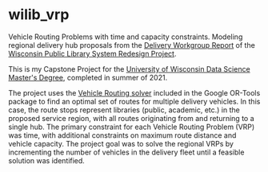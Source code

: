 # wilib_vrp
Vehicle Routing Problems with time and capacity constraints. Modeling regional delivery hub proposals from the [Delivery Workgroup Report](https://dpi.wi.gov/sites/default/files/imce/coland/pdf/PLSR_-_Delivery_Workgroup_Report.pdf) of the [Wisconsin Public Library System Redesign Project](https://dpi.wi.gov/coland/plsr-update).

This is my Capstone Project for the [University of Wisconsin Data Science Master's Degree](https://datasciencedegree.wisconsin.edu/), completed in summer of 2021.

The project uses the [Vehicle Routing solver](https://developers.google.com/optimization/routing) included in the Google OR-Tools package to find an optimal set of routes for multiple delivery vehicles. In this case, the route stops represent libraries (public, academic, etc.) in the proposed service region, with all routes originating from and returning to a single hub. The primary constraint for each Vehicle Routing Problem (VRP) was time, with additional constraints on maximum route distance and vehicle capacity. The project goal was to solve the regional VRPs by incrementing the number of vehicles in the delivery fleet until a feasible solution was identified.
